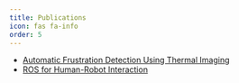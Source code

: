 ```yaml
---
title: Publications
icon: fas fa-info
order: 5
---
```


- [Automatic Frustration Detection Using Thermal Imaging](/assets/docs/HRI2022.pdf)
- [ROS for Human-Robot Interaction](/assets/docs/mohamed2021ros4hri.pdf)